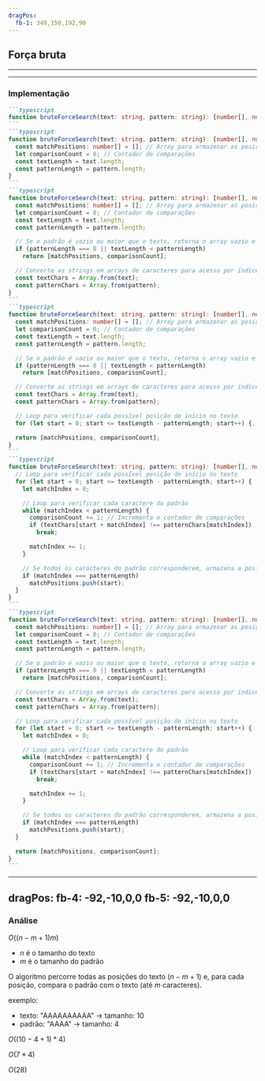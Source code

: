 ```yaml
---
dragPos:
  fb-1: 349,150,192,90
---
```


## Força bruta

<!-- <img border="rounded" class="w-full h-full" src="/images/força-bruta-1.svg" alt=""> -->

<Cadeia cadeia="TRES TIGRES TRISTES" />

<Cadeia v-drag="'fb-1'" cadeia="TRISTE" />

<Counter />

---
---

### Implementação

````md magic-move
```typescript
function bruteForceSearch(text: string, pattern: string): [number[], number] {...}
```
```typescript
function bruteForceSearch(text: string, pattern: string): [number[], number] {
  const matchPositions: number[] = []; // Array para armazenar as posições onde o padrão é encontrado
  let comparisonCount = 0; // Contador de comparações
  const textLength = text.length;
  const patternLength = pattern.length;
}
```
```typescript
function bruteForceSearch(text: string, pattern: string): [number[], number] {
  const matchPositions: number[] = []; // Array para armazenar as posições onde o padrão é encontrado
  let comparisonCount = 0; // Contador de comparações
  const textLength = text.length;
  const patternLength = pattern.length;

  // Se o padrão é vazio ou maior que o texto, retorna o array vazio e o contador
  if (patternLength === 0 || textLength < patternLength)
    return [matchPositions, comparisonCount];

  // Converte as strings em arrays de caracteres para acesso por índice
  const textChars = Array.from(text);
  const patternChars = Array.from(pattern);
}
```
```typescript
function bruteForceSearch(text: string, pattern: string): [number[], number] {
  const matchPositions: number[] = []; // Array para armazenar as posições onde o padrão é encontrado
  let comparisonCount = 0; // Contador de comparações
  const textLength = text.length;
  const patternLength = pattern.length;

  // Se o padrão é vazio ou maior que o texto, retorna o array vazio e o contador
  if (patternLength === 0 || textLength < patternLength)
    return [matchPositions, comparisonCount];

  // Converte as strings em arrays de caracteres para acesso por índice
  const textChars = Array.from(text);
  const patternChars = Array.from(pattern);

  // Loop para verificar cada possível posição de início no texto
  for (let start = 0; start <= textLength - patternLength; start++) {...}

  return [matchPositions, comparisonCount];
}
```
```typescript
function bruteForceSearch(text: string, pattern: string): [number[], number] {
  // Loop para verificar cada possível posição de início no texto
  for (let start = 0; start <= textLength - patternLength; start++) {
    let matchIndex = 0;

    // Loop para verificar cada caractere do padrão
    while (matchIndex < patternLength) {
      comparisonCount += 1; // Incrementa o contador de comparações
      if (textChars[start + matchIndex] !== patternChars[matchIndex])
        break;

      matchIndex += 1;
    }

    // Se todos os caracteres do padrão corresponderem, armazena a posição inicial
    if (matchIndex === patternLength)
      matchPositions.push(start);
  }
}
```
```typescript
function bruteForceSearch(text: string, pattern: string): [number[], number] {
  const matchPositions: number[] = []; // Array para armazenar as posições onde o padrão é encontrado
  let comparisonCount = 0; // Contador de comparações
  const textLength = text.length;
  const patternLength = pattern.length;

  // Se o padrão é vazio ou maior que o texto, retorna o array vazio e o contador
  if (patternLength === 0 || textLength < patternLength)
    return [matchPositions, comparisonCount];

  // Converte as strings em arrays de caracteres para acesso por índice
  const textChars = Array.from(text);
  const patternChars = Array.from(pattern);

  // Loop para verificar cada possível posição de início no texto
  for (let start = 0; start <= textLength - patternLength; start++) {
    let matchIndex = 0;

    // Loop para verificar cada caractere do padrão
    while (matchIndex < patternLength) {
      comparisonCount += 1; // Incrementa o contador de comparações
      if (textChars[start + matchIndex] !== patternChars[matchIndex])
        break;

      matchIndex += 1;
    }

    // Se todos os caracteres do padrão corresponderem, armazena a posição inicial
    if (matchIndex === patternLength)
      matchPositions.push(start);
  }

  return [matchPositions, comparisonCount];
}
```
````

---
dragPos:
  fb-4: -92,-10,0,0
  fb-5: -92,-10,0,0
---

### Análise

$O((n-m+1)m)$

- $n$ é o tamanho do texto
- $m$ é o tamanho do padrão

O algoritmo percorre todas as posições do texto $(n-m+1)$ e, para cada posição, compara o padrão com o texto (até $m$ caracteres).

exemplo:

- texto: "AAAAAAAAAA" -> tamanho: 10
- padrão: "AAAA" -> tamanho: 4

$O((10 - 4 + 1) * 4)$

$O(7 * 4)$

$O(28)$

<Cadeia v-drag="'fb-4'" cadeia="AAAAAAAAAA" class="absolute bottom-0 left-0" />
<Cadeia v-drag="'fb-5'" cadeia="AAAA" class="absolute bottom-0 right-0" />

<!--
O força bruta tem O notation de O((n-m+1)m), onde n é o tamanho do texto e m é o tamanho do padrão.

O algoritmo percorre todas as posições do texto (n-m+1) e, para cada posição, compara o padrão com o texto (ate m caracteres).

Se o padrão for encontrado no início do texto, o algoritmo terá complexidade O(nm), pois percorrerá todo o texto para encontrar o padrão.

No pior caso, o algoritmo terá complexidade O(nm), mas, em média, terá complexidade O((n-m+1)m/2).
-->
